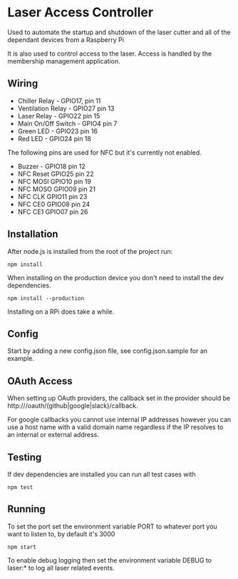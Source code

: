 # Laser Access Controller

Used to automate the startup and shutdown of the laser cutter and all of the dependant devices from a Raspberry Pi

It is also used to control access to the laser. Access is handled by the membership management application.

## Wiring

* Chiller Relay - GPIO17, pin 11
* Ventilation Relay - GPIO27 pin 13
* Laser Relay - GPIO22 pin 15
* Main On/Off Switch - GPIO4 pin 7
* Green LED - GPIO23 pin 16
* Red LED - GPIO24 pin 18

The following pins are used for NFC but it's currently not enabled.

* Buzzer - GPIO18 pin 12
* NFC Reset GPIO25 pin 22
* NFC MOSI GPIO10 pin 19
* NFC MOSO GPIO09 pin 21
* NFC CLK GPIO11 pin 23
* NFC CE0 GPIO08 pin 24
* NFC CE1 GPIO07 pin 26

## Installation

After node.js is installed from the root of the project run:

    npm install

When installing on the production device you don't need to install the dev dependencies.

    npm install --production

Installing on a RPi does take a while.

## Config

Start by adding a new config.json file, see config.json.sample for an example.

## OAuth Access

When setting up OAuth providers, the callback set in the provider should be http://<host>/oauth/(github|google|slack)/callback.

For google callbacks you cannot use internal IP addresses however you can use a host name with a valid domain name regardless if
the IP resolves to an internal or external address.

## Testing

If dev dependencies are installed you can run all test cases with

    npm test

## Running

To set the port set the environment variable PORT to whatever port you want to listen to, by default it's 3000

    npm start

To enable debug logging then set the environment variable DEBUG to laser:* to log all laser related events.